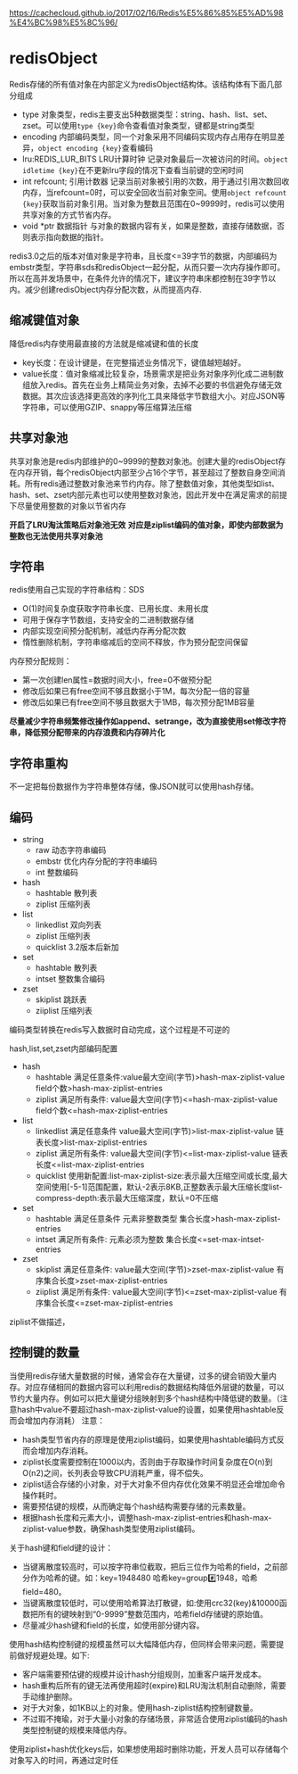 https://cachecloud.github.io/2017/02/16/Redis%E5%86%85%E5%AD%98%E4%BC%98%E5%8C%96/

# redisObject
Redis存储的所有值对象在内部定义为redisObject结构体。该结构体有下面几部分组成
- type 对象类型，redis主要支出5种数据类型：string、hash、list、set、zset。可以使用`type {key}`命令查看值对象类型，键都是string类型
- encoding 内部编码类型，同一个对象采用不同编码实现内存占用存在明显差异，`object encoding {key}`查看编码
- lru:REDIS_LUR_BITS LRU计算时钟 记录对象最后一次被访问的时间。`object idletime {key}`在不更新lru字段的情况下查看当前键的空闲时间
- int refcount; 引用计数器 记录当前对象被引用的次数，用于通过引用次数回收内存，当refcount=0时，可以安全回收当前对象空间。使用`object refcount {key}`获取当前对象引用。当对象为整数且范围在0~9999时，redis可以使用共享对象的方式节省内存。
- void *ptr 数据指针 与对象的数据内容有关，如果是整数，直接存储数据，否则表示指向数据的指针。

redis3.0之后的版本对值对象是字符串，且长度<=39字节的数据，内部编码为embstr类型，字符串sds和redisObject一起分配，从而只要一次内存操作即可。
所以在高并发场景中，在条件允许的情况下，建议字符串床都控制在39字节以内。减少创建redisObject内存分配次数，从而提高内存.

## 缩减键值对象
降低redis内存使用最直接的方法就是缩减键和值的长度
- key长度：在设计键是，在完整描述业务情况下，键值越短越好。
- value长度：值对象缩减比较复杂，场景需求是把业务对象序列化成二进制数组放入redis。首先在业务上精简业务对象，去掉不必要的书信避免存储无效数据。其次应该选择更高效的序列化工具来降低字节数组大小。对应JSON等字符串，可以使用GZIP、snappy等压缩算法压缩

## 共享对象池
共享对象池是redis内部维护的0~9999的整数对象池。创建大量的redisObject存在内存开销，每个redisObject内部至少占16个字节，甚至超过了整数自身空间消耗。所有redis通过整数对象池来节约内存。除了整数值对象，其他类型如list、hash、set、zset内部元素也可以使用整数对象池，因此开发中在满足需求的前提下尽量使用整数的对象以节省内存

**开启了LRU淘汰策略后对象池无效**
**对应是ziplist编码的值对象，即使内部数据为整数也无法使用共享对象池**

## 字符串
redis使用自己实现的字符串结构：SDS
- O(1)时间复杂度获取字符串长度、已用长度、未用长度
- 可用于保存字节数组，支持安全的二进制数据存储
- 内部实现空间预分配机制，减低内存再分配次数
- 惰性删除机制，字符串缩减后的空间不释放，作为预分配空间保留

内存预分配规则：
- 第一次创建len属性=数据时间大小，free=0不做预分配
- 修改后如果已有free空间不够且数据小于1M，每次分配一倍的容量
- 修改后如果已有free空间不够且数据大于1MB，每次预分配1MB容量

**尽量减少字符串频繁修改操作如append、setrange，改为直接使用set修改字符串，降低预分配带来的内存浪费和内存碎片化**

## 字符串重构
不一定把每份数据作为字符串整体存储，像JSON就可以使用hash存储。

## 编码

- string
  - raw 动态字符串编码
  - embstr 优化内存分配的字符串编码
  - int 整数编码
- hash
  - hashtable 散列表
  - ziplist 压缩列表
- list
  - linkedlist 双向列表
  - ziplist 压缩列表
  - quicklist 3.2版本后新加
- set
  - hashtable 散列表
  - intset 整数集合编码
- zset
  - skiplist 跳跃表
  - ziiplist 压缩列表

 编码类型转换在redis写入数据时自动完成，这个过程是不可逆的

 hash,list,set,zset内部编码配置
- hash
  - hashtable 满足任意条件:value最大空间(字节)>hash-max-ziplist-value field个数>hash-max-ziplist-entries
  - ziplist 满足所有条件: value最大空间(字节)<=hash-max-ziplist-value field个数<=hash-max-ziplist-entries
- list
  - linkedlist 满足任意条件 value最大空间(字节)>list-max-ziplist-value 链表长度>list-max-ziplist-entries
  - ziplist 满足所有条件: value最大空间(字节)<=list-max-ziplist-value 链表长度<=list-max-ziplist-entries 
  - quicklist 使用新配置:list-max-ziplist-size:表示最大压缩空间或长度,最大空间使用[-5-1]范围配置，默认-2表示8KB,正整数表示最大压缩长度list-compress-depth:表示最大压缩深度，默认=0不压缩 
- set
  - hashtable 满足任意条件 元素非整数类型 集合长度>hash-max-ziplist-entries
  - intset 满足所有条件: 元素必须为整数 集合长度<=set-max-intset-entries
- zset
  - skiplist 满足任意条件: value最大空间(字节)>zset-max-ziplist-value 有序集合长度>zset-max-ziplist-entries
  - ziiplist 满足所有条件: value最大空间(字节)<=zset-max-ziplist-value 有序集合长度<=zset-max-ziplist-entries

 ziplist不做描述，

## 控制键的数量
当使用redis存储大量数据的时候，通常会存在大量键，过多的键会销毁大量内存。对应存储相同的数据内容可以利用redis的数据结构降低外层键的数量，可以节约大量内存。例如可以把大量键分组映射到多个hash结构中降低键的数量。（注意hash中value不要超过hash-max-ziplist-value的设置，如果使用hashtable反而会增加内存消耗）
注意：
- hash类型节省内存的原理是使用ziplist编码，如果使用hashtable编码方式反而会增加内存消耗。
- ziplist长度需要控制在1000以内，否则由于存取操作时间复杂度在O(n)到O(n2)之间，长列表会导致CPU消耗严重，得不偿失。
- ziplist适合存储的小对象，对于大对象不但内存优化效果不明显还会增加命令操作耗时。
- 需要预估键的规模，从而确定每个hash结构需要存储的元素数量。
- 根据hash长度和元素大小，调整hash-max-ziplist-entries和hash-max-ziplist-value参数，确保hash类型使用ziplist编码。

关于hash键和field键的设计：
- 当键离散度较高时，可以按字符串位截取，把后三位作为哈希的field，之前部分作为哈希的键。如：key=1948480 哈希key=group:hash:1948，哈希field=480。
- 当键离散度较低时，可以使用哈希算法打散键，如:使用crc32(key)&10000函数把所有的键映射到“0-9999”整数范围内，哈希field存储键的原始值。
- 尽量减少hash键和field的长度，如使用部分键内容。

使用hash结构控制键的规模虽然可以大幅降低内存，但同样会带来问题，需要提前做好规避处理。如下:

- 客户端需要预估键的规模并设计hash分组规则，加重客户端开发成本。
- hash重构后所有的键无法再使用超时(expire)和LRU淘汰机制自动删除，需要手动维护删除。
- 对于大对象，如1KB以上的对象。使用hash-ziplist结构控制键数量。
- 不过瑕不掩瑜，对于大量小对象的存储场景，非常适合使用ziplist编码的hash类型控制键的规模来降低内存。
	
使用ziplist+hash优化keys后，如果想使用超时删除功能，开发人员可以存储每个对象写入的时间，再通过定时任

